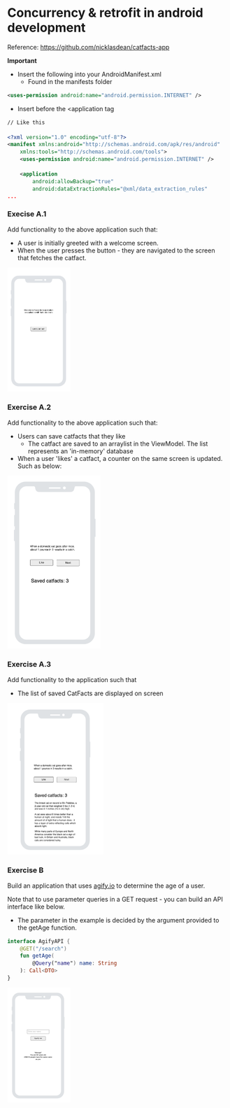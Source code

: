 # Concurrency & retrofit in android development

Reference: https://github.com/nicklasdean/catfacts-app

**Important**

- Insert the following into your AndroidManifest.xml
  - Found in the manifests folder

```xml
<uses-permission android:name="android.permission.INTERNET" />
```

- Insert before the <application tag

```xml
// Like this

<?xml version="1.0" encoding="utf-8"?>
<manifest xmlns:android="http://schemas.android.com/apk/res/android"
    xmlns:tools="http://schemas.android.com/tools">
    <uses-permission android:name="android.permission.INTERNET" />

    <application
        android:allowBackup="true"
        android:dataExtractionRules="@xml/data_extraction_rules"                             
...
```



### Execise A.1

Add functionality to the above application such that:

- A user is initially greeted with a welcome screen.
- When the user presses the button - they are navigated to the screen that fetches the catfact.

<img src="assets/image-20240412112937819.png" alt="image-20240412112937819" style="zoom:50%;" />



### Exercise A.2

Add functionality to the above application such that:

- Users can save catfacts that they like
  - The catfact are saved to an arraylist in the ViewModel. The list represents an 'in-memory' database
- When a user 'likes' a catfact, a counter on the same screen is updated. Such as below:

<img src="assets/image-20240408153426073.png" alt="image-20240408153426073" style="zoom:50%;" />

### Exercise A.3

Add functionality to the application such that

- The list of saved CatFacts are displayed on screen

<img src="assets/image-20240408160826719.png" alt="image-20240408160826719" style="zoom:50%;" />

### Exercise B

Build an application that uses [agify.io](https://agify.io/documentation) to determine the age of a user.

Note that to use parameter queries in a GET request - you can build an API interface like below.

- The parameter in the example is decided by the argument provided to the getAge function.   

```kotlin
interface AgifyAPI {
    @GET("/search")
    fun getAge(
        @Query("name") name: String
    ): Call<DTO>
}
```

<img src="assets/image-20240408161857767.png" alt="image-20240408161857767" style="zoom:50%;" />